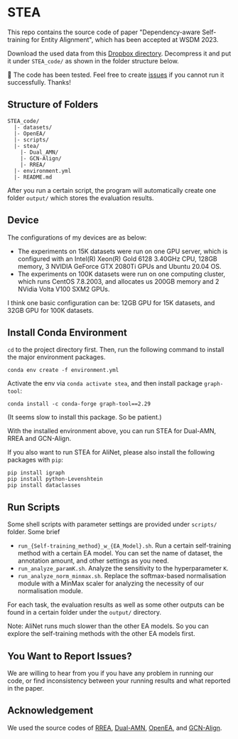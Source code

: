 # STEA

This repo contains the source code of paper "Dependency-aware Self-training for Entity Alignment", which has been accepted at WSDM 2023.

Download the used data from this [Dropbox directory](https://www.dropbox.com/sh/8agq4ta2sjtpdhn/AADnIPM-OQKxe6NtF-G9tG3Ua?dl=0).
Decompress it and put it under `STEA_code/` as shown in the folder structure below.

:pushpin: The code has been tested. Feel free to create [issues](https://github.com/uqbingliu/STEA/issues) if you cannot run it successfully. Thanks!

## Structure of Folders
```shell
STEA_code/
  |- datasets/
  |- OpenEA/
  |- scripts/
  |- stea/
    |- Dual_AMN/
    |- GCN-Align/
    |- RREA/
  |- environment.yml
  |- README.md
```
After you run a certain script, the program will automatically create one folder `output/` which stores the evaluation results.

## Device
The configurations of my devices are as below:
* The experiments on 15K datasets were run on one GPU server, which is configured with an Intel(R) Xeon(R) Gold 6128 3.40GHz CPU, 128GB memory, 3 NVIDIA GeForce GTX 2080Ti GPUs and Ubuntu 20.04 OS.
* The experiments on 100K datasets were run on one computing cluster, which runs CentOS 7.8.2003, and allocates us 200GB memory and 2 NVidia Volta V100 SXM2 GPUs.

I think one basic configuration can be: 12GB GPU for 15K datasets, and 32GB GPU for 100K datasets.


## Install Conda Environment
`cd` to the project directory first. Then, run the following command to install the major environment packages.
```shell
conda env create -f environment.yml
```

Activate the env via `conda activate stea`, and then install package `graph-tool`:
```shell
conda install -c conda-forge graph-tool==2.29
```
(It seems slow to install this package. So be patient.)

With the installed environment above, you can run STEA for Dual-AMN, RREA and GCN-Align.

If you also want to run STEA for AliNet, please also install the following packages with `pip`:
```shell
pip install igraph
pip install python-Levenshtein
pip install dataclasses
```

## Run Scripts
Some shell scripts with parameter settings are provided under `scripts/` folder. Some brief
* `run_{Self-training_method}_w_{EA_Model}.sh`. Run a certain self-training method with a certain EA model. You can set the name of dataset, the annotation amount, and other settings as you need.
* `run_analyze_paramK.sh`. Analyze the sensitivity to the hyperparameter `K`.
* `run_analyze_norm_minmax.sh`. Replace the softmax-based normalisation module with a MinMax scaler for analyzing the necessity of our normalisation module.

For each task, the evaluation results as well as some other outputs can be found in a certain folder under the `output/` directory.

Note: AliNet runs much slower than the other EA models. So you can explore the self-training methods with the other EA models first.

## You Want to Report Issues?
We are willing to hear from you
if you have any problem in running our code, or find inconsistency between your running results and what reported in the paper.

## Acknowledgement
We used the source codes of [RREA](https://github.com/MaoXinn/RREA), [Dual-AMN](https://github.com/MaoXinn/Dual-AMN), [OpenEA](https://github.com/nju-websoft/OpenEA), and [GCN-Align](https://github.com/1049451037/GCN-Align).
